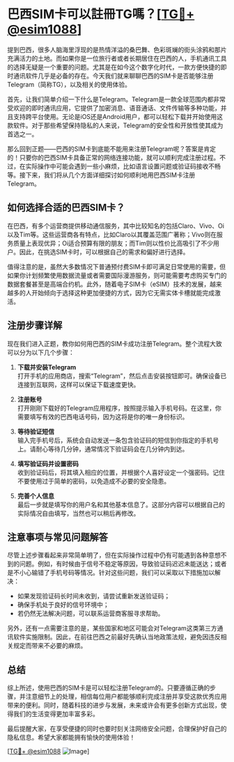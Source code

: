 # 巴西SIM卡可以註冊TG嗎？[[TG💪+ @esim1088](https://t.me/s/esim1088)]

提到巴西，很多人脑海里浮现的是热情洋溢的桑巴舞、色彩斑斓的街头涂鸦和那片充满活力的土地。而如果你是一位旅行者或者长期居住在巴西的人，手机通讯工具的选择无疑是一个重要的问题。尤其是在如今这个数字化时代，一款方便快捷的即时通讯软件几乎是必备的存在。今天我们就来聊聊巴西的SIM卡是否能够注册Telegram（简称TG），以及相关的使用体验。

首先，让我们简单介绍一下什么是Telegram。Telegram是一款全球范围内都非常受欢迎的即时通讯应用，它提供了加密消息、语音通话、文件传输等多种功能，并且支持跨平台使用。无论是iOS还是Android用户，都可以轻松下载并开始使用这款软件。对于那些希望保持隐私的人来说，Telegram的安全性和开放性使其成为首选之一。

那么回到正题——巴西的SIM卡到底能不能用来注册Telegram呢？答案是肯定的！只要你的巴西SIM卡具备正常的网络连接功能，就可以顺利完成注册过程。不过，在实际操作中可能会遇到一些小麻烦，比如语言设置问题或验证码接收不畅等。接下来，我们将从几个方面详细探讨如何顺利地用巴西SIM卡注册Telegram。

## 如何选择合适的巴西SIM卡？

在巴西，有多个运营商提供移动通信服务，其中比较知名的包括Claro、Vivo、Oi以及Tim等。这些运营商各有特点，比如Claro以其覆盖范围广著称；Vivo则在服务质量上表现优异；Oi适合预算有限的朋友；而Tim则以性价比高吸引了不少用户。因此，在挑选SIM卡时，可以根据自己的需求和偏好进行选择。

值得注意的是，虽然大多数情况下普通预付费SIM卡即可满足日常使用的需要，但如果你计划频繁使用数据流量或者需要国际漫游服务，则可能需要考虑购买专门的数据套餐甚至是高端合约机。此外，随着电子SIM卡（eSIM）技术的发展，越来越多的人开始倾向于选择这种更加便捷的方式，因为它无需实体卡槽就能完成激活。

## 注册步骤详解

现在我们进入正题，教你如何用巴西的SIM卡成功注册Telegram。整个流程大致可以分为以下几个步骤：

1. **下载并安装Telegram**  
   打开手机的应用商店，搜索“Telegram”，然后点击安装按钮即可。确保设备已连接到互联网，这样可以保证下载速度更快。

2. **注册账号**  
   打开刚刚下载好的Telegram应用程序，按照提示输入手机号码。在这里，你需要填写有效的巴西电话号码，因为这将是你的唯一身份标识。

3. **等待验证短信**  
   输入完手机号后，系统会自动发送一条包含验证码的短信到你指定的手机号上。请耐心等待几分钟，通常情况下验证码会在几分钟内到达。

4. **填写验证码并设置密码**  
   收到验证码后，将其填入相应的位置，并根据个人喜好设定一个强密码。记住不要使用过于简单的密码，以免造成不必要的安全隐患。

5. **完善个人信息**  
   最后一步就是填写你的用户名和其他基本信息了。这部分内容可以根据自己的实际情况自由填写，当然也可以稍后再修改。

## 注意事项与常见问题解答

尽管上述步骤看起来非常简单明了，但在实际操作过程中仍有可能遇到各种意想不到的问题。例如，有时候由于信号不稳定等原因，导致验证码迟迟未能送达；或者是不小心输错了手机号码等情况。针对这些问题，我们可以采取以下措施加以解决：

- 如果发现验证码长时间未收到，请尝试重新发送验证码；
- 确保手机处于良好的信号环境中；
- 若仍然无法解决问题，可以联系运营商客服寻求帮助。

另外，还有一点需要注意的是，某些国家和地区可能会对Telegram这类第三方通讯软件实施限制。因此，在前往巴西之前最好先确认当地政策法规，避免因违反相关规定而带来不必要的麻烦。

## 总结

综上所述，使用巴西的SIM卡是可以轻松注册Telegram的。只要遵循正确的步骤，并注意细节上的处理，相信每位用户都能够顺利完成注册并享受这款优秀应用带来的便利。同时，随着科技的进步与发展，未来或许会有更多创新方式出现，使得我们的生活变得更加丰富多彩。

最后提醒大家，在享受便捷的同时也要时刻关注网络安全问题，合理保护好自己的隐私信息。希望大家都能拥有愉快的使用体验！

[[TG💪+ @esim1088](https://t.me/s/esim1088) ![Image](https://i.postimg.cc/4NQfJmqS/Snipaste-2025-05-13-00-14-12.png)]